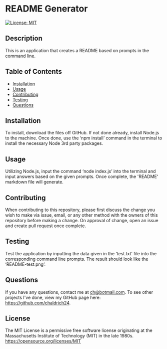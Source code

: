 
  # README Generator
  [![License: MIT](https://img.shields.io/badge/License-MIT-yellow.svg)](https://opensource.org/licenses/MIT)

  ## Description
  This is an application that creates a README based on prompts in the command line.

  ## Table of Contents
  * [Installation](#installation)
  * [Usage](#usage)
  * [Contributing](#contributing)
  * [Testing](#testing)
  * [Questions](#questions)
  
  ## Installation
  To install, download the files off GitHub. If not done already, install Node.js to the machine. Once done, use the ‘npm install’ command in the terminal to install the necessary Node 3rd party packages. 

  ## Usage
  Utilizing Node.js, input the command ‘node index.js’ into the terminal and input answers based on the given prompts. Once complete, the 'README' markdown file will generate.

  ## Contributing
  When contributing to this repository, please first discuss the change you wish to make via issue, email, or any other method with the owners of this repository before making a change. On approval of change, open an issue and create pull request once complete.

  ## Testing
  Test the application by inputting the data given in the ‘test.txt’ file into the corresponding command line prompts. The result should look like the ‘README-test.png’.

  ## Questions
  If you have any questions, contact me at ch@botmail.com. To see other projects I've done, view my GitHub page here: https://github.com/chaldrich24.

  ## License
  The MIT License is a permissive free software license originating at the Massachusetts Institute of Technology (MIT) in the late 1980s.
        https://opensource.org/licenses/MIT
